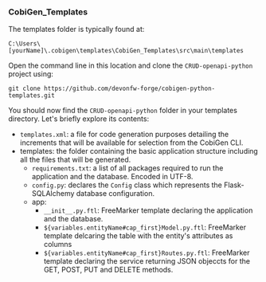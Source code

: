 ### CobiGen_Templates

The templates folder is typically found at:

`C:\Users\[yourName]\.cobigen\templates\CobiGen_Templates\src\main\templates`

Open the command line in this location and clone the `CRUD-openapi-python` project using:

`git clone https://github.com/devonfw-forge/cobigen-python-templates.git`

You should now find the `CRUD-openapi-python` folder in your templates directory. Let&#39;s briefly explore its contents:

* `templates.xml`: a file for code generation purposes detailing the increments that will be available for selection from the CobiGen CLI.
* templates: the folder containing the basic application structure including all the files that will be generated.
   * `requirements.txt`: a list of all packages required to run the application and the database. Encoded in UTF-8.
   * `config.py`: declares the `Config` class which represents the Flask-SQLAlchemy database configuration.
   * app:
      * `__init__.py.ftl`: FreeMarker template declaring the application and the database.
      * `${variables.entityName#cap_first}Model.py.ftl`: FreeMarker template delcaring the table with the entity&#39;s attributes as columns
      * `${variables.entityName#cap_first}Routes.py.ftl`: FreeMarker template declaring the service returning JSON objeccts for the GET, POST, PUT and DELETE methods.
